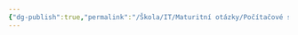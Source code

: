 ```yaml
---
{"dg-publish":true,"permalink":"/Škola/IT/Maturitní otázky/Počítačové sítě a kybernetika/Bezdrátové sítě a jejich bezpečnost/","created":"2023-12-14T18:40:04.139+01:00","updated":"2024-05-08T17:14:22.792+02:00"}
---
```


